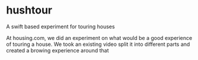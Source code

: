 # hushtour
A swift based experiment for touring houses

At housing.com, we did an experiment on what would be a good experience of touring a house. We took an existing video split it into different parts and created a browing experience around that
